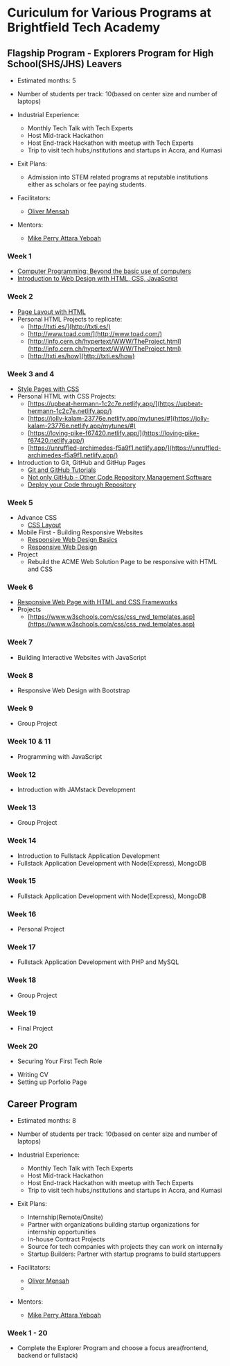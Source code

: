 # Curiculum for Various Programs at Brightfield Tech Academy


## Flagship Program - Explorers Program for High School(SHS/JHS) Leavers 
* Estimated months: 5
* Number of students per track: 10(based on center size and number of laptops) 
* Industrial Experience:
  - Monthly Tech Talk with Tech Experts
  - Host Mid-track Hackathon 
  - Host End-track Hackathon with meetup with Tech Experts
  - Trip to visit tech hubs,institutions and startups in Accra, and Kumasi
  
* Exit Plans:
  - Admission into STEM related programs at reputable institutions either as scholars or fee paying students.
  
* Facilitators:
  - [Oliver Mensah](https://olivermensahdev.github.io/)	
  
* Mentors:
  - [Mike Perry Attara Yeboah](https://www.linkedin.com/in/attara/)


### Week 1 
* [Computer Programming: Beyond the basic use of computers](https://docs.google.com/document/d/1BSBRvKlDWHIo71CuUXplEwqchrQrdqj7kd4dnqXP5W4/edit?usp=sharing)
* [Introduction to Web Design with HTML, CSS, JavaScript](https://www.w3schools.com/whatis/default.asp)

### Week 2 
* [Page Layout with HTML](https://www.w3schools.com/html/default.asp)
* Personal HTML Projects to replicate: 
	- [http://txti.es/](http://txti.es/)
	- [http://www.toad.com/](http://www.toad.com/) 
	- [http://info.cern.ch/hypertext/WWW/TheProject.html](http://info.cern.ch/hypertext/WWW/TheProject.html)
	- [http://txti.es/how](http://txti.es/how)

### Week 3 and 4
* [Style Pages with CSS](https://www.w3schools.com/css/default.asp) 
* Personal HTML with CSS Projects: 
	- [https://upbeat-hermann-1c2c7e.netlify.app/](https://upbeat-hermann-1c2c7e.netlify.app/)
	- [https://jolly-kalam-23776e.netlify.app/mytunes/#](https://jolly-kalam-23776e.netlify.app/mytunes/#)
	- [https://loving-pike-f67420.netlify.app/](https://loving-pike-f67420.netlify.app/)
	- [https://unruffled-archimedes-f5a9f1.netlify.app/](https://unruffled-archimedes-f5a9f1.netlify.app/)
* Introduction to Git, GitHub and GitHup Pages
	- [Git and GitHub Tutorials](https://www.w3schools.com/git/default.asp)
	- [Not only GitHub - Other Code Repository Management Software](https://disbug.io/en/blog/github-vs-gitlab-vs-bitbucket)
	- [Deploy your Code through Repository](https://bugfender.com/blog/10-best-app-deployment-platforms/)
	
### Week 5 
* Advance CSS 
	- [CSS Layout](https://developer.mozilla.org/en-US/docs/Learn/CSS/CSS_layout)
 * Mobile First - Building Responsive Websites
 	- [Responsive Web Design Basics](https://developer.mozilla.org/en-US/docs/Learn/CSS/CSS_layout/Responsive_Design)
	- [Responsive Web Design](https://www.w3schools.com/css/css_rwd_intro.asp)
* Project 
     - Rebuild the ACME Web Solution Page to be responsive with HTML and CSS
     

### Week 6 
* [Responsive Web Page with HTML and CSS Frameworks](https://www.w3schools.com/css/css_rwd_frameworks.asp)
* Projects
	- [https://www.w3schools.com/css/css_rwd_templates.asp](https://www.w3schools.com/css/css_rwd_templates.asp)

### Week 7
* Building Interactive Websites with JavaScript 

### Week 8
* Responsive Web Design with Bootstrap 

### Week 9
* Group Project

### Week 10 & 11
* Programming with JavaScript 

### Week 12 
* Introduction with JAMstack Development

### Week 13
* Group Project

### Week 14
* Introduction to Fullstack Application Development
* Fullstack Application Development with Node(Express), MongoDB

### Week 15 
* Fullstack Application Development with Node(Express), MongoDB 

### Week 16
* Personal Project

### Week 17
* Fullstack Application Development with PHP and MySQL 

### Week 18
* Group Project

### Week 19 
* Final Project

### Week 20
* Securing Your First Tech Role 
 - Writing CV 
 - Setting up Porfolio Page



## Career Program 
* Estimated months: 8
* Number of students per track: 10(based on center size and number of laptops) 
* Industrial Experience:
  - Monthly Tech Talk with Tech Experts
  - Host Mid-track Hackathon 
  - Host End-track Hackathon with meetup with Tech Experts
  - Trip to visit tech hubs,institutions and startups in Accra, and Kumasi
  
* Exit Plans:
  - Internship(Remote/Onsite)
  - Partner with organizations building startup organizations for internship opportunities
  - In-house Contract Projects 
  - Source for tech companies with projects they can work on internally 
  - Startup Builders: Partner with startup programs to build startuppers
  
* Facilitators:
  - [Oliver Mensah](https://olivermensahdev.github.io/)	
  -
  
* Mentors:
  - [Mike Perry Attara Yeboah](https://www.linkedin.com/in/attara/)


### Week 1 - 20
 * Complete the Explorer Program and choose a focus area(frontend, backend or fullstack)






	



	

